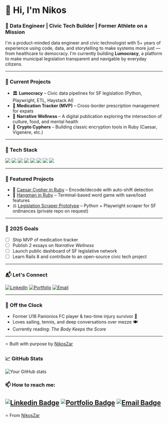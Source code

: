 # 👋 Hi, I'm Nikos

### 🧠 Data Engineer | Civic Tech Builder | Former Athlete on a Mission

I'm a product-minded data engineer and civic technologist with 5+ years of experience using code, data, and storytelling to make systems more just — from healthcare to democracy. I'm currently building **Lumocracy**, a platform to make municipal legislation transparent and navigable by everyday citizens.

---

### 🚀 Current Projects
- 🏛 **Lumocracy** – Civic data pipelines for SF legislation (Python, Playwright, ETL, Haystack AI)
- 💊 **Medication Tracker (MVP)** – Cross-border prescription management for expats
- 🧠 **Narrative Wellness** – A digital publication exploring the intersection of culture, food, and mental health
- 🔐 **Crypto Cyphers** – Building classic encryption tools in Ruby (Caesar, Vigenère, etc.)

---

### 🧰 Tech Stack
![](https://img.shields.io/badge/Python-informational?style=flat&logo=python&logoColor=white&color=2bbc8a)
![](https://img.shields.io/badge/SQL-informational?style=flat&logo=postgresql&logoColor=white&color=2bbc8a)
![](https://img.shields.io/badge/dbt-informational?style=flat&logo=dbt&logoColor=white&color=2bbc8a)
![](https://img.shields.io/badge/Playwright-informational?style=flat&logo=microsoft&logoColor=white&color=2bbc8a)
![](https://img.shields.io/badge/Ruby-informational?style=flat&logo=ruby&logoColor=white&color=2bbc8a)
![](https://img.shields.io/badge/JavaScript-informational?style=flat&logo=javascript&logoColor=white&color=2bbc8a)
![](https://img.shields.io/badge/Postgres-informational?style=flat&logo=postgresql&logoColor=white&color=2bbc8a)
![](https://img.shields.io/badge/Git-informational?style=flat&logo=git&logoColor=white&color=2bbc8a)

---

### 🌟 Featured Projects
- 🔐 [Caesar Cypher in Ruby](https://github.com/NikosZar/Caesar-Cypher) – Encode/decode with auto-shift detection
- 🧠 [Hangman in Ruby](https://github.com/NikosZar/hangman) – Terminal-based word game with save/load features
- ⚖️ [Legislation Scraper Prototype](https://github.com/NikosZar) – Python + Playwright scraper for SF ordinances (private repo on request)

---

### 🧭 2025 Goals
- [ ] Ship MVP of medication tracker
- [ ] Publish 2 essays on *Narrative Wellness*
- [ ] Launch public dashboard of SF legislative network
- [ ] Learn Rails 8 and contribute to an open-source civic tech project

---

### 📬 Let's Connect
[![LinkedIn](https://img.shields.io/badge/-LinkedIn-blue?style=flat-square&logo=linkedin&logoColor=white&link=https://www.linkedin.com/in/nikoszarikos/)](https://www.linkedin.com/in/nikoszarikos/)
[![Portfolio](https://img.shields.io/badge/-Portfolio-orange?style=flat-square&logo=html5&logoColor=white&link=https://your-portfolio.com)](https://your-portfolio.com)
[![Email](https://img.shields.io/badge/-Email-c14438?style=flat-square&logo=gmail&logoColor=white)](mailto:zarikos.nikos@gmail.com)

---

### 🎾 Off the Clock
- Former U18 Panionios FC player & two-time injury survivor 🦿
- Loves sailing, tennis, and deep conversations over mezze 🍽
- Currently reading: *The Body Keeps the Score*

---

⭐️ Built with purpose by [NikosZar](https://github.com/NikosZar)

### 📈 GitHub Stats
![Your GitHub stats](https://github-readme-stats.vercel.app/api?username=NikosZar&show_icons=true&theme=radical)

### 📫 How to reach me:
[![Linkedin Badge](https://img.shields.io/badge/-LinkedIn-blue?style=flat-square&logo=Linkedin&logoColor=white&link=https://www.linkedin.com/in/nikoszarikos/)](https://www.linkedin.com/in/nikoszarikos/)
[![Portfolio Badge](https://img.shields.io/badge/-Portfolio-orange?style=flat-square&logo=html5&logoColor=white&link=https://your-portfolio.com)](https://your-portfolio.com)
[![Email Badge](https://img.shields.io/badge/-Email-c14438?style=flat-square&logo=Gmail&logoColor=white&link=mailto:your@email.com)](mailto:zarikos.nikos@email.com)
---
⭐️ From [NikosZar](https://github.com/NikosZar)
